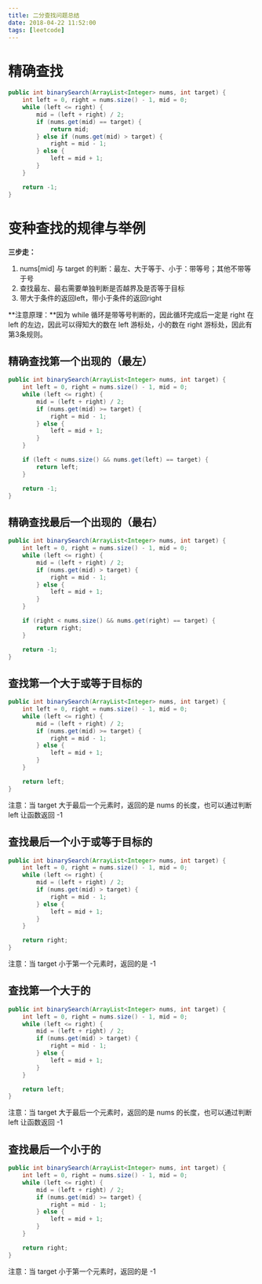 ```yaml
---
title: 二分查找问题总结
date: 2018-04-22 11:52:00
tags: [leetcode]
---
```


# 精确查找

```java
public int binarySearch(ArrayList<Integer> nums, int target) {
    int left = 0, right = nums.size() - 1, mid = 0;
    while (left <= right) {
        mid = (left + right) / 2;
        if (nums.get(mid) == target) {
            return mid;
        } else if (nums.get(mid) > target) {
            right = mid - 1;
        } else {
            left = mid + 1;
        }
    }

    return -1;
}
```

# 变种查找的规律与举例

**三步走：**

1. nums[mid] 与 target 的判断：最左、大于等于、小于：带等号；其他不带等于号
2. 查找最左、最右需要单独判断是否越界及是否等于目标
3. 带大于条件的返回left，带小于条件的返回right

**注意原理：**因为 while 循环是带等号判断的，因此循环完成后一定是 right 在 left 的左边，因此可以得知大的数在 left 游标处，小的数在 right 游标处，因此有第3条规则。

## 精确查找第一个出现的（最左）

```java
public int binarySearch(ArrayList<Integer> nums, int target) {
    int left = 0, right = nums.size() - 1, mid = 0;
    while (left <= right) {
        mid = (left + right) / 2;
        if (nums.get(mid) >= target) {
            right = mid - 1;
        } else {
            left = mid + 1;
        }
    }

    if (left < nums.size() && nums.get(left) == target) {
        return left;
    }

    return -1;
}
```

## 精确查找最后一个出现的（最右）

```java
public int binarySearch(ArrayList<Integer> nums, int target) {
    int left = 0, right = nums.size() - 1, mid = 0;
    while (left <= right) {
        mid = (left + right) / 2;
        if (nums.get(mid) > target) {
            right = mid - 1;
        } else {
            left = mid + 1;
        }
    }

    if (right < nums.size() && nums.get(right) == target) {
        return right;
    }

    return -1;
}
```

## 查找第一个大于或等于目标的

```java
public int binarySearch(ArrayList<Integer> nums, int target) {
    int left = 0, right = nums.size() - 1, mid = 0;
    while (left <= right) {
        mid = (left + right) / 2;
        if (nums.get(mid) >= target) {
            right = mid - 1;
        } else {
            left = mid + 1;
        }
    }

    return left;
}
```

注意：当 target 大于最后一个元素时，返回的是 nums 的长度，也可以通过判断 left 让函数返回 -1

## 查找最后一个小于或等于目标的

```java
public int binarySearch(ArrayList<Integer> nums, int target) {
    int left = 0, right = nums.size() - 1, mid = 0;
    while (left <= right) {
        mid = (left + right) / 2;
        if (nums.get(mid) > target) {
            right = mid - 1;
        } else {
            left = mid + 1;
        }
    }

    return right;
}
```

注意：当 target 小于第一个元素时，返回的是 -1

## 查找第一个大于的

```java
public int binarySearch(ArrayList<Integer> nums, int target) {
    int left = 0, right = nums.size() - 1, mid = 0;
    while (left <= right) {
        mid = (left + right) / 2;
        if (nums.get(mid) > target) {
            right = mid - 1;
        } else {
            left = mid + 1;
        }
    }

    return left;
}
```

注意：当 target 大于最后一个元素时，返回的是 nums 的长度，也可以通过判断 left 让函数返回 -1

## 查找最后一个小于的

```java
public int binarySearch(ArrayList<Integer> nums, int target) {
    int left = 0, right = nums.size() - 1, mid = 0;
    while (left <= right) {
        mid = (left + right) / 2;
        if (nums.get(mid) >= target) {
            right = mid - 1;
        } else {
            left = mid + 1;
        }
    }

    return right;
}
```

注意：当 target 小于第一个元素时，返回的是 -1